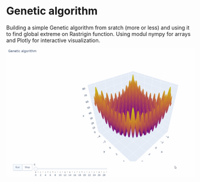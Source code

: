 # Genetic algorithm
Building a simple Genetic algorithm from sratch (more or less) and using it to find global extreme on Rastrigin function. Using modul nympy for arrays and Plotly for interactive visualization.

![](images/gen_alg_vis.gif)
